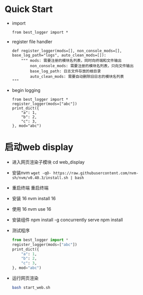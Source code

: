 # Quick Start

- import
    ```
    from best_logger import *
    ```
- register file handler
    ```
    def register_logger(mods=[], non_console_mods=[], base_log_path="logs", auto_clean_mods=[]):
        """ mods: 需要注册的模块名列表，同时向终端和文件输出
            non_console_mods: 需要注册的模块名列表，只向文件输出
            base_log_path: 日志文件存放的根目录
            auto_clean_mods: 需要自动删除旧日志的模块名列表
    """
    ```
- begin logging
    ```
    from best_logger import *
    register_logger(mods=["abc"])
    print_dict({
        "a": 1,
        "b": 2,
        "c": 3,
    }, mod="abc")
    ```

# 启动web display
- 进入网页渲染子模块
cd web_display
- 安装nvm
`wget -qO- https://raw.githubusercontent.com/nvm-sh/nvm/v0.40.3/install.sh | bash`
- 重启终端
重启终端
- 安装 16
nvm install 16
- 使用 16
nvm use 16
- 安装组件
npm install -g concurrently serve
npm install

- 测试程序
    ```python
    from best_logger import *
    register_logger(mods=["abc"])
    print_dict({
        "a": 1,
        "b": 2,
        "c": 3,
    }, mod="abc")
    ```

- 运行网页渲染

    ```bash
    bash start_web.sh
    ```

